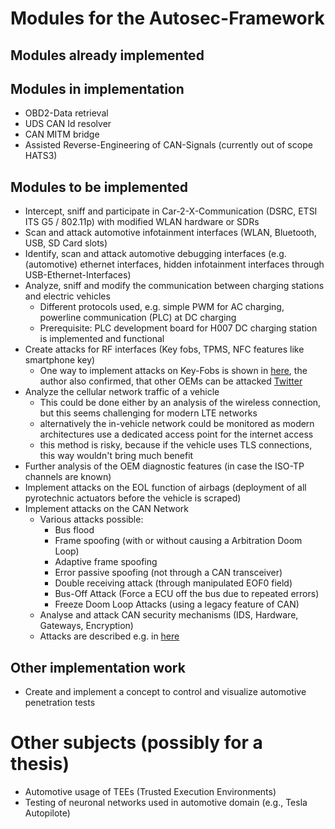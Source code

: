 #  Modules for the Autosec-Framework

## Modules already implemented

## Modules in implementation

- OBD2-Data retrieval 
- UDS CAN Id resolver
- CAN MITM bridge
- Assisted Reverse-Engineering of CAN-Signals (currently out of scope HATS3)

## Modules to be implemented

- Intercept, sniff and participate in Car-2-X-Communication (DSRC, ETSI ITS G5 / 802.11p) with modified WLAN hardware or SDRs
- Scan and attack automotive infotainment interfaces (WLAN, Bluetooth, USB, SD Card slots)
- Identify, scan and attack automotive debugging interfaces (e.g. (automotive) ethernet interfaces, hidden infotainment interfaces through USB-Ethernet-Interfaces)
- Analyze, sniff and modify the communication between charging stations and electric vehicles 
  - Different protocols used, e.g. simple PWM for AC charging, powerline communication (PLC) at DC charging
  - Prerequisite: PLC development board for H007 DC charging station is implemented and functional
- Create attacks for RF interfaces (Key fobs, TPMS, NFC features like smartphone key)
  - One way to implement attacks on Key-Fobs is shown in [here](https://labs.jumpsec.com/car-hacking-manual-bypass-of-modern-rolling-code-implementations/), the author also confirmed, that other OEMs can be attacked [Twitter](https://twitter.com/iamscarecrow1/status/1420649272169664513?s=21)
- Analyze the cellular network traffic of a vehicle
  - This could be done either by an analysis of the wireless connection, but this seems challenging for modern LTE networks
  - alternatively the in-vehicle network could be monitored as modern architectures use a dedicated access point for the internet access
  - this method is risky, because if the vehicle uses TLS connections, this way wouldn't bring much benefit
- Further analysis of the OEM diagnostic features (in case the ISO-TP channels are known)
- Implement attacks on the EOL function of airbags (deployment of all pyrotechnic actuators before the vehicle is scraped)
- Implement attacks on the CAN Network
  - Various attacks possible:
    - Bus flood
    - Frame spoofing (with or without causing a Arbitration Doom Loop)
    - Adaptive frame spoofing
    - Error passive spoofing (not through a CAN transceiver)
    - Double receiving attack (through manipulated EOF0 field)
    - Bus-Off Attack (Force a ECU off the bus due to repeated errors)
    - Freeze Doom Loop Attacks (using a legacy feature of CAN)
  - Analyse and attack CAN security mechanisms (IDS, Hardware, Gateways, Encryption)
  - Attacks are described e.g. in [here](https://canislabs.com/wp-content/uploads/2020/05/1901-2019-11-29-White-Paper-CAN-Security.pdf)


## Other implementation work

- Create and implement a concept to control and visualize automotive penetration tests

# Other subjects (possibly for a thesis)

-  Automotive usage of TEEs (Trusted Execution Environments)
-  Testing of neuronal networks used in automotive domain (e.g., Tesla Autopilote)
